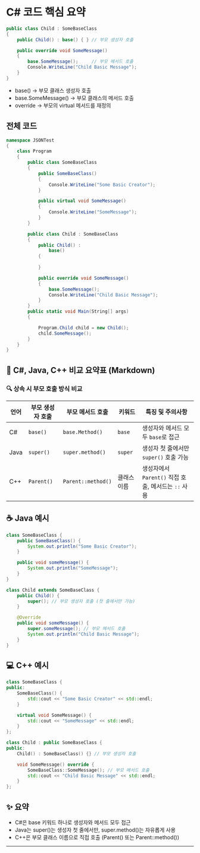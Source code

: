 # C# 코드 핵심 요약

```csharp
public class Child : SomeBaseClass
{
    public Child() : base() { } // 부모 생성자 호출

    public override void SomeMessage()
    {
        base.SomeMessage();     // 부모 메서드 호출
        Console.WriteLine("Child Basic Message");
    }
}
```

- base() → 부모 클래스 생성자 호출
- base.SomeMessage() → 부모 클래스의 메서드 호출
- override → 부모의 virtual 메서드를 재정의

## 전체 코드
```csharp
namespace JSONTest
{
    class Program
    {
        public class SomeBaseClass
        {
            public SomeBaseClass()
            {
                Console.WriteLine("Some Basic Creator");
            }

            public virtual void SomeMessage()
            {
                Console.WriteLine("SomeMessage");
            }
        }

        public class Child : SomeBaseClass
        {
            public Child() :
                base()
            {
                
            }

            public override void SomeMessage()
            {
                base.SomeMessage();
                Console.WriteLine("Child Basic Message");
            }
        }
        public static void Main(String[] args)
        {

            Program.Child child = new Child();
            child.SomeMessage();
        }
    }
}
```

## 🔁 C#, Java, C++ 비교 요약표 (Markdown)
### 🔍 상속 시 부모 호출 방식 비교

| 언어   | 부모 생성자 호출       | 부모 메서드 호출         | 키워드       | 특징 및 주의사항                          |
|--------|-------------------------|----------------------------|--------------|-------------------------------------------|
| C#     | `base()`                | `base.Method()`            | `base`       | 생성자와 메서드 모두 `base`로 접근         |
| Java   | `super()`               | `super.method()`           | `super`      | 생성자 첫 줄에서만 `super()` 호출 가능     |
| C++    | `Parent()`              | `Parent::method()`         | 클래스 이름  | 생성자에서 `Parent()` 직접 호출, 메서드는 `::` 사용 |



## ☕ Java 예시
```java
class SomeBaseClass {
    public SomeBaseClass() {
        System.out.println("Some Basic Creator");
    }

    public void someMessage() {
        System.out.println("SomeMessage");
    }
}

class Child extends SomeBaseClass {
    public Child() {
        super(); // 부모 생성자 호출 (첫 줄에서만 가능)
    }

    @Override
    public void someMessage() {
        super.someMessage(); // 부모 메서드 호출
        System.out.println("Child Basic Message");
    }
}
```


## 💻 C++ 예시
```cpp
class SomeBaseClass {
public:
    SomeBaseClass() {
        std::cout << "Some Basic Creator" << std::endl;
    }

    virtual void SomeMessage() {
        std::cout << "SomeMessage" << std::endl;
    }
};

class Child : public SomeBaseClass {
public:
    Child() : SomeBaseClass() {} // 부모 생성자 호출

    void SomeMessage() override {
        SomeBaseClass::SomeMessage(); // 부모 메서드 호출
        std::cout << "Child Basic Message" << std::endl;
    }
};
```


## ✨ 요약
- C#은 base 키워드 하나로 생성자와 메서드 모두 접근
- Java는 super()는 생성자 첫 줄에서만, super.method()는 자유롭게 사용
- C++은 부모 클래스 이름으로 직접 호출 (Parent() 또는 Parent::method())

---

